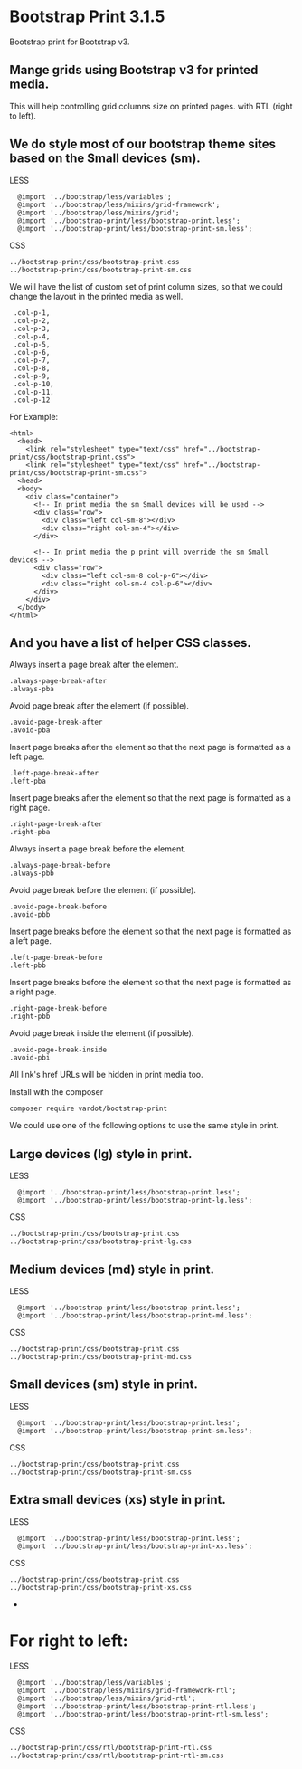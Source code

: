 Bootstrap Print 3.1.5
====================
 
 Bootstrap print for Bootstrap v3.

 Mange grids using Bootstrap v3 for printed media.
-
 This will help controlling grid columns size on printed pages. with RTL (right to left).


## We do style most of our bootstrap theme sites based on the Small devices (sm).

LESS
```
  @import '../bootstrap/less/variables';
  @import '../bootstrap/less/mixins/grid-framework';
  @import '../bootstrap/less/mixins/grid';
  @import '../bootstrap-print/less/bootstrap-print.less';
  @import '../bootstrap-print/less/bootstrap-print-sm.less';
```

CSS
```
../bootstrap-print/css/bootstrap-print.css
../bootstrap-print/css/bootstrap-print-sm.css
```

We will have the list of custom set of print column sizes, so that we could
change the layout in the printed media as well.
```
 .col-p-1,
 .col-p-2,
 .col-p-3,
 .col-p-4,
 .col-p-5,
 .col-p-6,
 .col-p-7,
 .col-p-8,
 .col-p-9,
 .col-p-10,
 .col-p-11,
 .col-p-12
```

For Example:
```
<html>
  <head>
    <link rel="stylesheet" type="text/css" href="../bootstrap-print/css/bootstrap-print.css">
    <link rel="stylesheet" type="text/css" href="../bootstrap-print/css/bootstrap-print-sm.css">
  <head>
  <body>
    <div class="container">
      <!-- In print media the sm Small devices will be used -->
      <div class="row">
        <div class="left col-sm-8"></div>
        <div class="right col-sm-4"></div>
      </div>

      <!-- In print media the p print will override the sm Small devices -->
      <div class="row">
        <div class="left col-sm-8 col-p-6"></div>
        <div class="right col-sm-4 col-p-6"></div>
      </div>
    </div>
  </body>
</html>
```

 And you have a list of helper CSS classes.
-

Always insert a page break after the element.
```
.always-page-break-after
.always-pba
```

Avoid page break after the element (if possible).
```
.avoid-page-break-after
.avoid-pba
```

Insert page breaks after the element so that the next page is formatted as a left page.
```
.left-page-break-after
.left-pba
```

Insert page breaks after the element so that the next page is formatted as a right page.
```
.right-page-break-after
.right-pba
```

Always insert a page break before the element.
```
.always-page-break-before
.always-pbb
```

Avoid page break before the element (if possible).
```
.avoid-page-break-before
.avoid-pbb
```

Insert page breaks before the element so that the next page is formatted as a left page.
```
.left-page-break-before
.left-pbb
```

Insert page breaks before the element so that the next page is formatted as a right page.
```
.right-page-break-before
.right-pbb
```

Avoid page break inside the element (if possible).
```
.avoid-page-break-inside
.avoid-pbi
```

All link's href URLs will be hidden in print media too.

Install with the composer

```
composer require vardot/bootstrap-print
```   


We could use one of the following options to use the same style in print.

## Large devices (lg) style in print.

LESS
```
  @import '../bootstrap-print/less/bootstrap-print.less';
  @import '../bootstrap-print/less/bootstrap-print-lg.less';
```

CSS
```
../bootstrap-print/css/bootstrap-print.css
../bootstrap-print/css/bootstrap-print-lg.css
```

## Medium devices (md) style in print.

LESS
```
  @import '../bootstrap-print/less/bootstrap-print.less';
  @import '../bootstrap-print/less/bootstrap-print-md.less';
```

CSS
```
../bootstrap-print/css/bootstrap-print.css
../bootstrap-print/css/bootstrap-print-md.css
```

## Small devices (sm) style in print.

LESS
```
  @import '../bootstrap-print/less/bootstrap-print.less';
  @import '../bootstrap-print/less/bootstrap-print-sm.less';
```

CSS
```
../bootstrap-print/css/bootstrap-print.css
../bootstrap-print/css/bootstrap-print-sm.css
```

## Extra small devices (xs) style in print.

LESS
```
  @import '../bootstrap-print/less/bootstrap-print.less';
  @import '../bootstrap-print/less/bootstrap-print-xs.less';
```

CSS
```
../bootstrap-print/css/bootstrap-print.css
../bootstrap-print/css/bootstrap-print-xs.css
```

-

# For right to left:

LESS
```
  @import '../bootstrap/less/variables';
  @import '../bootstrap/less/mixins/grid-framework-rtl';
  @import '../bootstrap/less/mixins/grid-rtl';
  @import '../bootstrap-print/less/bootstrap-print-rtl.less';
  @import '../bootstrap-print/less/bootstrap-print-rtl-sm.less';
```

CSS
```
../bootstrap-print/css/rtl/bootstrap-print-rtl.css
../bootstrap-print/css/rtl/bootstrap-print-rtl-sm.css
```
